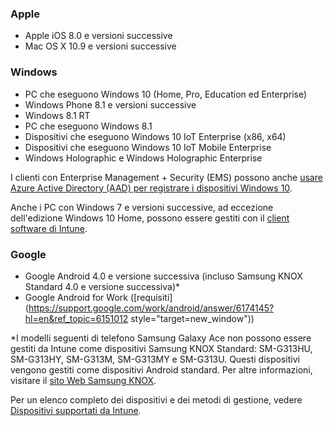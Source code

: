 

### <a name="apple"></a>Apple
  - Apple iOS 8.0 e versioni successive
  - Mac OS X 10.9 e versioni successive

### <a name="windows"></a>Windows
  - PC che eseguono Windows 10 (Home, Pro, Education ed Enterprise)
  - Windows Phone 8.1 e versioni successive
  - Windows 8.1 RT
  - PC che eseguono Windows 8.1
  - Dispositivi che eseguono Windows 10 IoT Enterprise (x86, x64)
  - Dispositivi che eseguono Windows 10 IoT Mobile Enterprise
  - Windows Holographic e Windows Holographic Enterprise

  I clienti con Enterprise Management + Security (EMS) possono anche [usare Azure Active Directory (AAD) per registrare i dispositivi Windows 10](/intune/deploy-use/set-up-windows-device-management-with-microsoft-intune#azure-active-directory-enrollment).

  Anche i PC con Windows 7 e versioni successive, ad eccezione dell'edizione Windows 10 Home, possono essere gestiti con il [client software di Intune](https://docs.microsoft.com/intune/deploy-use/manage-windows-pcs-with-microsoft-intune).

### <a name="google"></a>Google
- Google Android 4.0 e versione successiva (incluso Samsung KNOX Standard 4.0 e versione successiva)*
- Google Android for Work ([requisiti](https://support.google.com/work/android/answer/6174145?hl=en&ref_topic=6151012 style="target=new_window"))

*I modelli seguenti di telefono Samsung Galaxy Ace non possono essere gestiti da Intune come dispositivi Samsung KNOX Standard: SM-G313HU, SM-G313HY, SM-G313M, SM-G313MY e SM-G313U. Questi dispositivi vengono gestiti come dispositivi Android standard. Per altre informazioni, visitare il [sito Web Samsung KNOX](https://www.samsungknox.com/en).

Per un elenco completo dei dispositivi e dei metodi di gestione, vedere [Dispositivi supportati da Intune](https://docs.microsoft.com/intune/get-started/what-to-know-before-you-start-microsoft-intune#intune-supported-devices).
